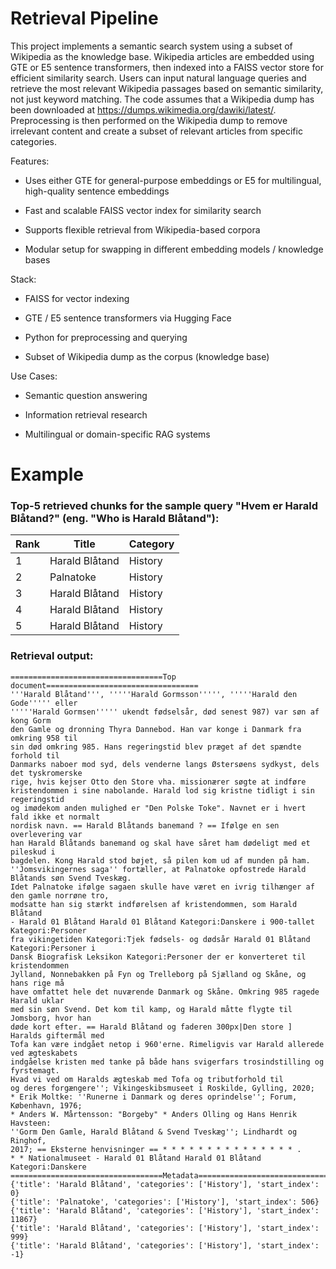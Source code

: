 # Retrieval Pipeline

This project implements a semantic search system using a subset of Wikipedia as the knowledge base. Wikipedia articles are embedded using GTE or E5 sentence transformers, then indexed into a FAISS vector store for efficient similarity search. 
Users can input natural language queries and retrieve the most relevant Wikipedia passages based on semantic similarity, not just keyword matching. The code assumes that a Wikipedia dump has been downloaded at https://dumps.wikimedia.org/dawiki/latest/. Preprocessing is then performed on the Wikipedia dump to remove irrelevant content and create a subset of relevant articles from specific categories.

Features:
- Uses either GTE for general-purpose embeddings or E5 for multilingual, high-quality sentence embeddings

- Fast and scalable FAISS vector index for similarity search

- Supports flexible retrieval from Wikipedia-based corpora

- Modular setup for swapping in different embedding models / knowledge bases

Stack:
- FAISS for vector indexing

- GTE / E5 sentence transformers via Hugging Face

- Python for preprocessing and querying

- Subset of Wikipedia dump as the corpus (knowledge base)

Use Cases:
- Semantic question answering

- Information retrieval research

- Multilingual or domain-specific RAG systems

# Example

### Top-5 retrieved chunks for the sample query "Hvem er Harald Blåtand?" (eng. "Who is Harald Blåtand"):

| Rank | Title           | Category |
|------|------------------|----------|
| 1    | Harald Blåtand   | History  |
| 2    | Palnatoke        | History  |
| 3    | Harald Blåtand   | History  |
| 4    | Harald Blåtand   | History  |
| 5    | Harald Blåtand   | History  |

### Retrieval output:

```text
==================================Top document==================================
'''Harald Blåtand''', '''''Harald Gormsson''''', '''''Harald den Gode''''' eller
'''''Harald Gormsen''''' ukendt fødselsår, død senest 987) var søn af kong Gorm
den Gamle og dronning Thyra Dannebod. Han var konge i Danmark fra omkring 958 til
sin død omkring 985. Hans regeringstid blev præget af det spændte forhold til
Danmarks naboer mod syd, dels venderne langs Østersøens sydkyst, dels det tyskromerske
rige, hvis kejser Otto den Store vha. missionærer søgte at indføre
kristendommen i sine nabolande. Harald lod sig kristne tidligt i sin regeringstid
og imødekom anden mulighed er "Den Polske Toke". Navnet er i hvert fald ikke et normalt
nordisk navn. == Harald Blåtands banemand ? == Ifølge en sen overlevering var
han Harald Blåtands banemand og skal have såret ham dødeligt med et pileskud i
bagdelen. Kong Harald stod bøjet, så pilen kom ud af munden på ham.
''Jomsvikingernes saga'' fortæller, at Palnatoke opfostrede Harald Blåtands søn Svend Tveskæg.
Idet Palnatoke ifølge sagaen skulle have været en ivrig tilhænger af den gamle norrøne tro,
modsatte han sig stærkt indførelsen af kristendommen, som Harald Blåtand
- Harald 01 Blåtand Harald 01 Blåtand Kategori:Danskere i 900-tallet Kategori:Personer
fra vikingetiden Kategori:Tjek fødsels- og dødsår Harald 01 Blåtand Kategori:Personer i
Dansk Biografisk Leksikon Kategori:Personer der er konverteret til kristendommen
Jylland, Nonnebakken på Fyn og Trelleborg på Sjælland og Skåne, og hans rige må
have omfattet hele det nuværende Danmark og Skåne. Omkring 985 ragede Harald uklar
med sin søn Svend. Det kom til kamp, og Harald måtte flygte til Jomsborg, hvor han
døde kort efter. == Harald Blåtand og faderen 300px|Den store ] Haralds giftermål med
Tofa kan være indgået netop i 960'erne. Rimeligvis var Harald allerede ved ægteskabets
indgåelse kristen med tanke på både hans svigerfars trosindstilling og fyrstemagt.
Hvad vi ved om Haralds ægteskab med Tofa og tributforhold til
og deres forgængere''; Vikingeskibsmuseet i Roskilde, Gylling, 2020;
* Erik Moltke: ''Runerne i Danmark og deres oprindelse''; Forum, København, 1976;
* Anders W. Mårtensson: "Borgeby" * Anders Olling og Hans Henrik Havsteen:
''Gorm Den Gamle, Harald Blåtand & Svend Tveskæg''; Lindhardt og Ringhof,
2017; == Eksterne henvisninger == * * * * * * * * * * * * * * * .
* * Nationalmuseet - Harald 01 Blåtand Harald 01 Blåtand Kategori:Danskere
==================================Metadata======================================
{'title': 'Harald Blåtand', 'categories': ['History'], 'start_index': 0}
{'title': 'Palnatoke', 'categories': ['History'], 'start_index': 506}
{'title': 'Harald Blåtand', 'categories': ['History'], 'start_index': 11867}
{'title': 'Harald Blåtand', 'categories': ['History'], 'start_index': 999}
{'title': 'Harald Blåtand', 'categories': ['History'], 'start_index': -1}
```
